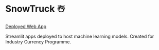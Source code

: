 # SnowTruck ☃️

[Deployed Web App](https://snowtruck-jkmc54s3e3.streamlit.app/)

Streamlit apps deployed to host machine learning models. Created for Industry Currency Programme.
